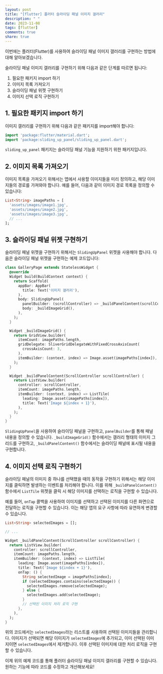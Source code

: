 ```yaml
---
layout: post
title: "[flutter] 플러터 슬라이딩 패널 이미지 갤러리"
description: " "
date: 2023-11-08
tags: [flutter]
comments: true
share: true
---
```


이번에는 플러터(Flutter)를 사용하여 슬라이딩 패널 이미지 갤러리를 구현하는 방법에 대해 알아보겠습니다.

슬라이딩 패널 이미지 갤러리를 구현하기 위해 다음과 같은 단계를 따르면 됩니다:

1. 필요한 패키지 import 하기
2. 이미지 목록 가져오기
3. 슬라이딩 패널 위젯 구현하기
4. 이미지 선택 로직 구현하기

## 1. 필요한 패키지 import 하기

이미지 갤러리를 구현하기 위해 다음과 같은 패키지를 import해야 합니다:

```dart
import 'package:flutter/material.dart';
import 'package:sliding_up_panel/sliding_up_panel.dart';
```

`sliding_up_panel` 패키지는 슬라이딩 패널 기능을 지원하기 위한 패키지입니다.

## 2. 이미지 목록 가져오기

이미지 목록을 가져오기 위해서는 앱에서 사용할 이미지들을 미리 정의하고, 해당 이미지들의 경로를 가져와야 합니다. 예를 들어, 다음과 같이 이미지 경로 목록을 정의할 수 있습니다:

```dart
List<String> imagePaths = [
  'assets/images/image1.jpg',
  'assets/images/image2.jpg',
  'assets/images/image3.jpg',
  // ...
];
```

## 3. 슬라이딩 패널 위젯 구현하기

슬라이딩 패널 위젯을 구현하기 위해서는 `SlidingUpPanel` 위젯을 사용해야 합니다. 다음은 슬라이딩 패널 위젯을 구현하는 예제 코드입니다:

```dart
class GalleryPage extends StatelessWidget {
  @override
  Widget build(BuildContext context) {
    return Scaffold(
      appBar: AppBar(
        title: Text('이미지 갤러리'),
      ),
      body: SlidingUpPanel(
        panelBuilder: (scrollController) => _buildPanelContent(scrollController),
        body: _buildImageGrid(),
      ),
    );
  }

  Widget _buildImageGrid() {
    return GridView.builder(
      itemCount: imagePaths.length,
      gridDelegate: SliverGridDelegateWithFixedCrossAxisCount(
        crossAxisCount: 3,
      ),
      itemBuilder: (context, index) => Image.asset(imagePaths[index]),
    );
  }

  Widget _buildPanelContent(ScrollController scrollController) {
    return ListView.builder(
      controller: scrollController,
      itemCount: imagePaths.length,
      itemBuilder: (context, index) => ListTile(
        leading: Image.asset(imagePaths[index]),
        title: Text('Image ${index + 1}'),
      ),
    );
  }
}
```

`SlidingUpPanel`을 사용하여 슬라이딩 패널을 구현하고, `panelBuilder`를 통해 패널 내용을 정의할 수 있습니다. `_buildImageGrid()` 함수에서는 갤러리 형태의 이미지 그리드를 구현하고, `_buildPanelContent()` 함수에서는 슬라이딩 패널에 표시될 내용을 구현합니다.

## 4. 이미지 선택 로직 구현하기

슬라이딩 패널의 이미지 중 하나를 선택했을 때의 동작을 구현하기 위해서는 해당 이미지를 클릭하면 발생하는 이벤트를 처리해야 합니다. 이를 위해 `_buildPanelContent()` 함수에서 `ListTile` 위젯을 클릭 시 해당 이미지를 선택하는 로직을 구현할 수 있습니다.

예를 들어, `onTap` 콜백을 사용하여 이미지를 선택하고 선택된 이미지를 다른 화면으로 전달하는 로직을 구현할 수 있습니다. 이는 해당 앱의 요구 사항에 따라 유연하게 변경할 수 있습니다.

```dart
List<String> selectedImages = [];

// ...

Widget _buildPanelContent(ScrollController scrollController) {
  return ListView.builder(
    controller: scrollController,
    itemCount: imagePaths.length,
    itemBuilder: (context, index) => ListTile(
      leading: Image.asset(imagePaths[index]),
      title: Text('Image ${index + 1}'),
      onTap: () {
        String selectedImage = imagePaths[index];
        if (selectedImages.contains(selectedImage)) {
          selectedImages.remove(selectedImage);
        } else {
          selectedImages.add(selectedImage);
        }
        // 선택된 이미지 처리 로직 구현
      },
    ),
  );
}
```

위의 코드에서는 `selectedImages`라는 리스트를 사용하여 선택된 이미지들을 관리합니다. 이미지가 선택되면 해당 이미지가 `selectedImages`에 추가되고, 이미 선택된 이미지이면 `selectedImages`에서 제거합니다. 이후 선택된 이미지에 대한 처리 로직을 구현할 수 있습니다.

이제 위의 예제 코드를 통해 플러터 슬라이딩 패널 이미지 갤러리를 구현할 수 있습니다. 원하는 기능에 따라 코드를 수정하고 개선해보세요!